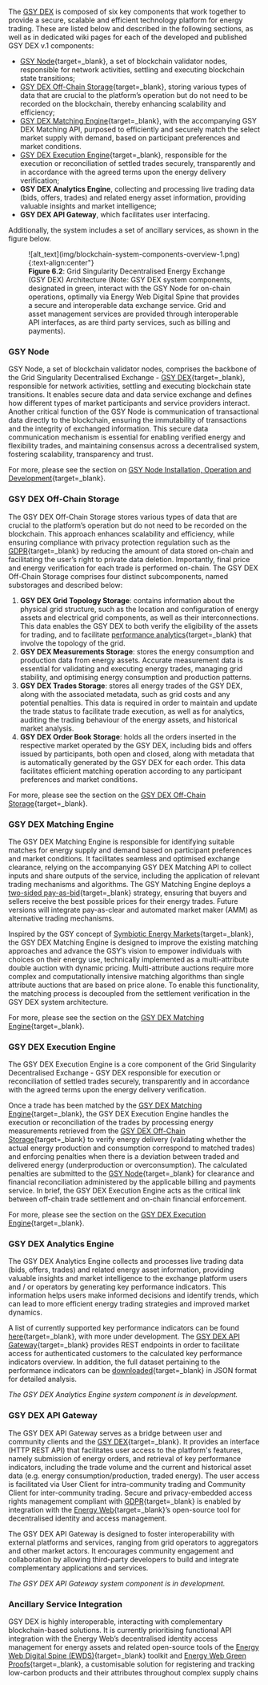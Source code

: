 The [GSY DEX](blockchain.md) is composed of six key components that work together to provide a secure, scalable and efficient technology platform for energy trading. These are  listed below and described in the following sections, as well as in dedicated wiki pages for each of the developed and published GSY DEX v.1 components:


- [GSY Node](gsy-node.md){target=_blank}, a set of blockchain validator nodes, responsible for network activities, settling and executing blockchain state transitions;
- [GSY DEX Off-Chain Storage](blockchain-off-chain-storage.md){target=_blank}, storing various types of data that are crucial to the platform’s operation but do not need to be recorded on the blockchain, thereby enhancing scalability and efficiency;
- [GSY DEX Matching Engine](blockchain-matching-engine.md){target=_blank}, with the accompanying GSY DEX Matching API,  purposed to efficiently and securely match the select market supply with demand, based on participant preferences and market conditions.
- [GSY DEX Execution Engine](blockchain-execution-engine.md){target=_blank}, responsible for the execution or reconciliation of settled trades securely, transparently and in accordance with the agreed terms upon the energy delivery verification;
- **GSY DEX Analytics Engine**, collecting and processing live trading data (bids, offers, trades) and related energy asset information, providing valuable insights and market intelligence;
- **GSY DEX API Gateway**, which facilitates user interfacing.


Additionally, the system includes a set of ancillary services, as shown in the figure below.


<figure markdown>
  ![alt_text](img/blockchain-system-components-overview-1.png){:text-align:center"}
  <figcaption><b>Figure 6.2</b>: Grid Singularity Decentralised Energy Exchange (GSY DEX) Architecture (Note: GSY DEX system components, designated in green, interact with the GSY Node for on-chain operations, optimally via Energy Web Digital Spine that provides a secure and interoperable data exchange service. Grid and asset management services are provided through interoperable API interfaces, as are third party services, such as billing and payments).
</figcaption>
</figure>



### GSY Node
GSY Node, a set of blockchain validator nodes, comprises the backbone of the Grid Singularity Decentralised Exchange - [GSY DEX](blockchain.md){target=_blank}, responsible for network activities, settling and executing blockchain state transitions. It enables secure data and data service exchange and defines how different types of market participants and service providers interact. Another critical function of the GSY Node is communication of transactional data directly to the blockchain, ensuring the immutability of transactions and the integrity of exchanged information. This secure data communication mechanism is essential for enabling verified energy and flexibility trades, and maintaining consensus across a decentralised system, fostering scalability, transparency and trust.

For more, please see the section on [GSY Node Installation, Operation and Development](blockchain-installation.md){target=_blank}.


### GSY DEX Off-Chain Storage

The GSY DEX Off-Chain Storage stores various types of data that are crucial to the platform’s operation but do not need to be recorded on the blockchain. This approach enhances scalability and efficiency, while ensuring compliance with privacy protection regulation such as the [GDPR](https://eur-lex.europa.eu/eli/reg/2016/679/oj/eng){target=_blank} by reducing the amount of data stored on-chain and facilitating the user’s right to private data deletion. Importantly, final price and energy verification for each trade is performed on-chain. The GSY DEX Off-Chain Storage comprises four distinct subcomponents, named substorages and described below:

1. **GSY DEX Grid Topology Storage**: contains information about the physical grid structure, such as the location and configuration of energy assets and electrical grid components, as well as their interconnections. This data enables the GSY DEX to both verify the eligibility of the assets for trading, and to facilitate [performance analytics](results-dashboard.md){target=_blank} that involve the topology of the grid.
2. **GSY DEX Measurements Storage**: stores the energy consumption and production data from energy assets. Accurate measurement data is essential for validating and executing energy trades, managing grid stability, and optimising energy consumption and production patterns.
3. **GSY DEX Trades Storage**: stores all energy trades of the GSY DEX, along with the associated metadata, such as grid costs and any potential penalties. This data is required in order to maintain and update the trade status to facilitate trade execution, as well as for analytics, auditing the trading behaviour of the energy assets, and historical market analysis.
4. **GSY DEX Order Book Storage**: holds all the orders inserted in the respective market operated by the GSY DEX, including bids and offers issued by participants, both open and closed, along with metadata that is automatically generated by the GSY DEX for each order. This data facilitates efficient matching operation according to any participant preferences and market conditions.


For more, please see the section on the [GSY DEX Off-Chain Storage](blockchain-off-chain-storage.md){target=_blank}.


### GSY DEX Matching Engine

The GSY DEX Matching Engine is responsible for identifying suitable matches for energy supply and demand based on participant preferences and market conditions. It facilitates seamless and optimised exchange clearance, relying on the accompanying GSY DEX Matching API to collect inputs and share outputs of the service, including the application of relevant trading mechanisms and algorithms.  The GSY Matching Engine deploys a [two-sided pay-as-bid](market-types.md#two-sided-pay-as-bid-market){target=_blank} strategy, ensuring that buyers and sellers receive the best possible prices for their energy trades. Future versions will integrate pay-as-clear and automated market maker (AMM) as alternative trading mechanisms.

Inspired by the GSY concept of [Symbiotic Energy Markets](https://gridsingularity.medium.com/discussion-paper-grid-singularitys-implementation-of-symbiotic-energy-markets-bd3954af43c8){target=_blank}, the GSY DEX Matching Engine is designed to improve the existing matching approaches and advance the GSY’s vision to empower individuals with choices on their energy use, technically implemented as a multi-attribute double auction with dynamic pricing. Multi-attribute auctions require more complex and computationally intensive matching algorithms than single attribute auctions that are based on price alone. To enable this functionality, the matching process is decoupled from the settlement verification in the GSY DEX system architecture.

For more, please see the section on the [GSY DEX Matching Engine](blockchain-matching-engine.md){target=_blank}.


### GSY DEX Execution Engine
The GSY DEX Execution Engine is a core component of the Grid Singularity Decentralised Exchange - GSY DEX responsible for execution or reconciliation of settled trades securely, transparently and in accordance with the agreed terms upon the energy delivery verification.

Once a trade has been matched by the [GSY DEX Matching Engine](blockchain-matching-engine.md){target=_blank}, the GSY DEX Execution Engine handles the execution or reconciliation of the trades by processing energy measurements retrieved from the [GSY DEX Off-Chain Storage](blockchain-off-chain-storage.md){target=_blank} to verify energy delivery (validating whether the actual energy production and consumption correspond to matched trades) and enforcing penalties when there is a deviation between traded and delivered energy (underproduction or overconsumption). The calculated penalties are submitted to the [GSY Node](gsy-node.md){target=_blank} for clearance and financial reconciliation administered by the applicable billing and payments service. In brief, the GSY DEX Execution Engine acts as the critical link between off-chain trade settlement and on-chain financial enforcement.

For more, please see the section on the [GSY DEX Execution Engine](blockchain-execution-engine.md){target=_blank}.


### GSY DEX Analytics Engine
The GSY DEX Analytics Engine collects and processes live trading data (bids, offers, trades) and related energy asset information, providing valuable insights and market intelligence to the exchange platform users and / or operators by generating key performance indicators. This information helps users make informed decisions and identify trends, which can lead to more efficient energy trading strategies and improved market dynamics.

A list of currently supported key performance indicators can be found [here](results-dashboard.md){target=_blank}, with more under development. The [GSY DEX API Gateway](#gsy-dex-api-gateway){target=_blank} provides REST endpoints in order to facilitate access for authenticated customers to the calculated key performance indicators overview. In addition, the full dataset pertaining to the performance indicators can be [downloaded](results-download.md){target=_blank} in JSON format for detailed analysis.

_The GSY DEX Analytics Engine system component is in development._

### GSY DEX API Gateway

The GSY DEX API Gateway serves as a bridge between user and community clients and the [GSY DEX](blockchain.md){target=_blank}. It provides an interface (HTTP REST API) that facilitates user access to the platform's features, namely submission of energy orders, and retrieval of key performance indicators, including the trade volume and the current and historical asset data (e.g. energy consumption/production, traded energy). The user access is facilitated via User Client for intra-community trading and Community Client for inter-community trading. Secure and privacy-embedded access rights management compliant with [GDPR](https://eur-lex.europa.eu/eli/reg/2016/679/oj/eng){target=_blank} is enabled by integration with the [Energy Web](https://docs-launchpad.energyweb.org/energy-solutions/digital-spine-by-energy-web){target=_blank}’s open-source tool for decentralised identity and access management.

The GSY DEX API Gateway is designed to foster interoperability with external platforms and services, ranging from grid operators to aggregators and other market actors. It encourages community engagement and collaboration by allowing third-party developers to build and integrate complementary applications and services.

_The GSY DEX API Gateway system component is in development._


### Ancillary Service Integration

GSY DEX is highly interoperable, interacting with complementary blockchain-based solutions. It is currently prioritising functional API integration with the Energy Web’s decentralised identity access management for energy assets and related open-source tools of the [Energy Web Digital Spine (EWDS)](https://docs-launchpad.energyweb.org/energy-solutions/digital-spine-by-energy-web){target=_blank} toolkit and [Energy Web Green Proofs](https://docs-launchpad.energyweb.org/energy-solutions/green-proofs-by-energy-web){target=_blank}, a customisable solution for registering and tracking low-carbon products and their attributes throughout complex supply chains
